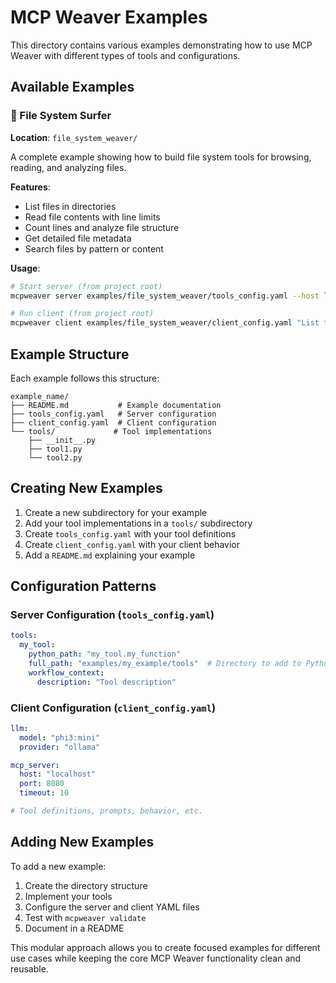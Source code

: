 # MCP Weaver Examples

This directory contains various examples demonstrating how to use MCP Weaver with different types of tools and configurations.

## Available Examples

### 📁 File System Surfer
**Location**: `file_system_weaver/`

A complete example showing how to build file system tools for browsing, reading, and analyzing files.

**Features**:
- List files in directories
- Read file contents with line limits
- Count lines and analyze file structure
- Get detailed file metadata
- Search files by pattern or content

**Usage**:
```bash
# Start server (from project root)
mcpweaver server examples/file_system_weaver/tools_config.yaml --host localhost --port 8080

# Run client (from project root)
mcpweaver client examples/file_system_weaver/client_config.yaml "List files"
```

## Example Structure

Each example follows this structure:
```
example_name/
├── README.md           # Example documentation
├── tools_config.yaml   # Server configuration
├── client_config.yaml  # Client configuration
└── tools/             # Tool implementations
    ├── __init__.py
    ├── tool1.py
    └── tool2.py
```

## Creating New Examples

1. Create a new subdirectory for your example
2. Add your tool implementations in a `tools/` subdirectory
3. Create `tools_config.yaml` with your tool definitions
4. Create `client_config.yaml` with your client behavior
5. Add a `README.md` explaining your example

## Configuration Patterns

### Server Configuration (`tools_config.yaml`)
```yaml
tools:
  my_tool:
    python_path: "my_tool.my_function"
    full_path: "examples/my_example/tools"  # Directory to add to Python path
    workflow_context:
      description: "Tool description"
```

### Client Configuration (`client_config.yaml`)
```yaml
llm:
  model: "phi3:mini"
  provider: "ollama"

mcp_server:
  host: "localhost"
  port: 8080
  timeout: 10

# Tool definitions, prompts, behavior, etc.
```

## Adding New Examples

To add a new example:

1. Create the directory structure
2. Implement your tools
3. Configure the server and client YAML files
4. Test with `mcpweaver validate`
5. Document in a README

This modular approach allows you to create focused examples for different use cases while keeping the core MCP Weaver functionality clean and reusable. 